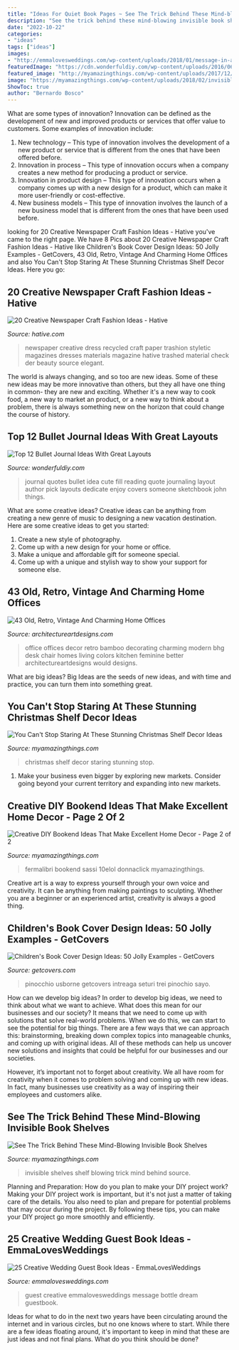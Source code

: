 ```yaml
---
title: "Ideas For Quiet Book Pages ~ See The Trick Behind These Mind-blowing Invisible Book Shelves"
description: "See the trick behind these mind-blowing invisible book shelves"
date: "2022-10-22"
categories:
- "ideas"
tags: ["ideas"]
images:
- "http://emmalovesweddings.com/wp-content/uploads/2018/01/message-in-a-bottle-wedding-guest-book-ideas.jpg"
featuredImage: "https://cdn.wonderfuldiy.com/wp-content/uploads/2016/06/quote-page-765x1024.jpg"
featured_image: "http://myamazingthings.com/wp-content/uploads/2017/12/christmas-shelf-decor-3-.jpg"
image: "https://myamazingthings.com/wp-content/uploads/2018/02/invisible-shelf-.jpg"
ShowToc: true
author: "Bernardo Bosco"
---
```



What are some types of innovation?
Innovation can be defined as the development of new and improved products or services that offer value to customers. Some examples of innovation include: 
1. New technology – This type of innovation involves the development of a new product or service that is different from the ones that have been offered before.
2. Innovation in process – This type of innovation occurs when a company creates a new method for producing a product or service.
3. Innovation in product design – This type of innovation occurs when a company comes up with a new design for a product, which can make it more user-friendly or cost-effective.
4. New business models – This type of innovation involves the launch of a new business model that is different from the ones that have been used before.

	

		
looking for 20 Creative Newspaper Craft Fashion Ideas - Hative you've came to the right page. We have 8 Pics about 20 Creative Newspaper Craft Fashion Ideas - Hative like Children&#039;s Book Cover Design Ideas: 50 Jolly Examples - GetCovers, 43 Old, Retro, Vintage And Charming Home Offices and also You Can&#039;t Stop Staring At These Stunning Christmas Shelf Decor Ideas. Here you go:
		
    
## 20 Creative Newspaper Craft Fashion Ideas - Hative

<img loading=lazy src="https://hative.com/wp-content/uploads/2014/10/newspaper-craft-fashion-ideas/9-creative-newspaper-craft-fashion-ideas.jpg" onerror="this.onerror=null;this.src='https://tse1.mm.bing.net/th?id=OIP.fPJPlIWPf64Z5ADKntO8VQHaLK&amp;pid=15.1';" alt="20 Creative Newspaper Craft Fashion Ideas - Hative">

_Source: hative.com_

>newspaper creative dress recycled craft paper trashion styletic magazines dresses materials magazine hative trashed material check der beauty source elegant. 

	

The world is always changing, and so too are new ideas. Some of these new ideas may be more innovative than others, but they all have one thing in common- they are new and exciting. Whether it's a new way to cook food, a new way to market an product, or a new way to think about a problem, there is always something new on the horizon that could change the course of history.

    
## Top 12 Bullet Journal Ideas With Great Layouts

<img loading=lazy src="https://cdn.wonderfuldiy.com/wp-content/uploads/2016/06/quote-page-765x1024.jpg" onerror="this.onerror=null;this.src='https://tse2.mm.bing.net/th?id=OIP.e8D-kvjslp_nvuW19_fbkQHaJ6&amp;pid=15.1';" alt="Top 12 Bullet Journal Ideas With Great Layouts">

_Source: wonderfuldiy.com_

>journal quotes bullet idea cute fill reading quote journaling layout author pick layouts dedicate enjoy covers someone sketchbook john things. 

	

What are some creative ideas?
Creative ideas can be anything from creating a new genre of music to designing a new vacation destination. Here are some creative ideas to get you started: 
1. Create a new style of photography.
2. Come up with a new design for your home or office.
3. Make a unique and affordable gift for someone special.
4. Come up with a unique and stylish way to show your support for someone else.

    
## 43 Old, Retro, Vintage And Charming Home Offices

<img loading=lazy src="https://www.architectureartdesigns.com/wp-content/uploads/2013/04/ArchitectureArtDesigns-11103.jpg" onerror="this.onerror=null;this.src='https://tse1.mm.bing.net/th?id=OIP.gAI8ldAWTrQD5h1trN4QuwHaJ3&amp;pid=15.1';" alt="43 Old, Retro, Vintage And Charming Home Offices">

_Source: architectureartdesigns.com_

>office offices decor retro bamboo decorating charming modern bhg desk chair homes living colors kitchen feminine better architectureartdesigns would designs. 

	

What are big ideas?
Big Ideas are the seeds of new ideas, and with time and practice, you can turn them into something great.

    
## You Can&#039;t Stop Staring At These Stunning Christmas Shelf Decor Ideas

<img loading=lazy src="http://myamazingthings.com/wp-content/uploads/2017/12/christmas-shelf-decor-3-.jpg" onerror="this.onerror=null;this.src='https://tse2.mm.bing.net/th?id=OIP.NTDYbDqkbJcmVIQpa7wydwHaLH&amp;pid=15.1';" alt="You Can&#039;t Stop Staring At These Stunning Christmas Shelf Decor Ideas">

_Source: myamazingthings.com_

>christmas shelf decor staring stunning stop. 

	

1. Make your business even bigger by exploring new markets. Consider going beyond your current territory and expanding into new markets.

    
## Creative DIY Bookend Ideas That Make Excellent Home Decor - Page 2 Of 2

<img loading=lazy src="https://myamazingthings.com/wp-content/uploads/2017/07/bookend-ideas-7.jpg" onerror="this.onerror=null;this.src='https://tse3.mm.bing.net/th?id=OIP.2i8vVow55vX0_F7LZzpuTgHaEH&amp;pid=15.1';" alt="Creative DIY Bookend Ideas That Make Excellent Home Decor - Page 2 of 2">

_Source: myamazingthings.com_

>fermalibri bookend sassi 10elol donnaclick myamazingthings. 

	

Creative art is a way to express yourself through your own voice and creativity. It can be anything from making paintings to sculpting. Whether you are a beginner or an experienced artist, creativity is always a good thing.

    
## Children&#039;s Book Cover Design Ideas: 50 Jolly Examples - GetCovers

<img loading=lazy src="https://getcovers.com/wp-content/uploads/2020/12/image34.jpg" onerror="this.onerror=null;this.src='https://tse2.mm.bing.net/th?id=OIP.gpKLnBeKKCWSlStruuKcRQHaLC&amp;pid=15.1';" alt="Children&#039;s Book Cover Design Ideas: 50 Jolly Examples - GetCovers">

_Source: getcovers.com_

>pinocchio usborne getcovers intreaga seturi trei pinochio sayo. 

	

How can we develop big ideas?
In order to develop big ideas, we need to think about what we want to achieve. What does this mean for our businesses and our society? It means that we need to come up with solutions that solve real-world problems. When we do this, we can start to see the potential for big things.
There are a few ways that we can approach this: brainstorming, breaking down complex topics into manageable chunks, and coming up with original ideas. All of these methods can help us uncover new solutions and insights that could be helpful for our businesses and our societies.

However, it’s important not to forget about creativity. We all have room for creativity when it comes to problem solving and coming up with new ideas. In fact, many businesses use creativity as a way of inspiring their employees and customers alike.

    
## See The Trick Behind These Mind-Blowing Invisible Book Shelves

<img loading=lazy src="https://myamazingthings.com/wp-content/uploads/2018/02/invisible-shelf-.jpg" onerror="this.onerror=null;this.src='https://tse3.mm.bing.net/th?id=OIP.we3Ap0f5mVI579qJLvHgKgHaKS&amp;pid=15.1';" alt="See The Trick Behind These Mind-Blowing Invisible Book Shelves">

_Source: myamazingthings.com_

>invisible shelves shelf blowing trick mind behind source. 

	

Planning and Preparation: How do you plan to make your DIY project work?
Making your DIY project work is important, but it's not just a matter of taking care of the details. You also need to plan and prepare for potential problems that may occur during the project. By following these tips, you can make your DIY project go more smoothly and efficiently.

    
## 25 Creative Wedding Guest Book Ideas - EmmaLovesWeddings

<img loading=lazy src="http://emmalovesweddings.com/wp-content/uploads/2018/01/message-in-a-bottle-wedding-guest-book-ideas.jpg" onerror="this.onerror=null;this.src='https://tse1.mm.bing.net/th?id=OIP.GsL447NUXMZzY6MzioFMyAHaOj&amp;pid=15.1';" alt="25 Creative Wedding Guest Book Ideas - EmmaLovesWeddings">

_Source: emmalovesweddings.com_

>guest creative emmalovesweddings message bottle dream guestbook. 

	

Ideas for what to do in the next two years have been circulating around the internet and in various circles, but no one knows where to start. While there are a few ideas floating around, it's important to keep in mind that these are just ideas and not final plans. What do you think should be done?

